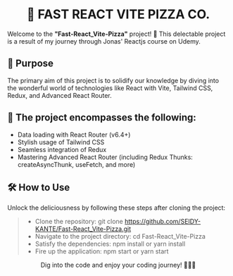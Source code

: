 <h1 align="center"> 🍕 FAST REACT VITE PIZZA CO.</h1>

Welcome to the <strong>"Fast-React_Vite-Pizza"</strong> project! 🚀 This delectable project is a result of my journey through Jonas' Reactjs course on Udemy.

## 🎯 Purpose

The primary aim of this project is to solidify our knowledge by diving into the wonderful world of technologies like React with Vite, Tailwind CSS, Redux, and Advanced React Router.

## 🚀 The project encompasses the following:

- Data loading with React Router (v6.4+)
- Stylish usage of Tailwind CSS
- Seamless integration of Redux
- Mastering Advanced React Router (including Redux Thunks: createAsyncThunk, useFetch, and more)
  
## 🛠️ How to Use

Unlock the deliciousness by following these steps after cloning the project:

>- Clone the repository: git clone https://github.com/SEIDY-KANTE/Fast-React_Vite-Pizza.git
>- Navigate to the project directory: cd Fast-React_Vite-Pizza
>- Satisfy the dependencies: npm install or yarn install
>- Fire up the application: npm start or yarn start

<div  align="center"> Dig into the code and enjoy your coding journey! 🚴‍♂️🍕 </div>
